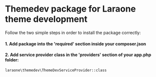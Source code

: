 # Themedev package for Laraone theme development

Follow the two simple steps in order to install the package correctly:

#### 1. Add package into the 'required' section inside your composer.json
#### 2. Add service provider class in the 'providers' section of your app.php folder:
    laraone\themedev\ThemeDevServiceProvider::class
